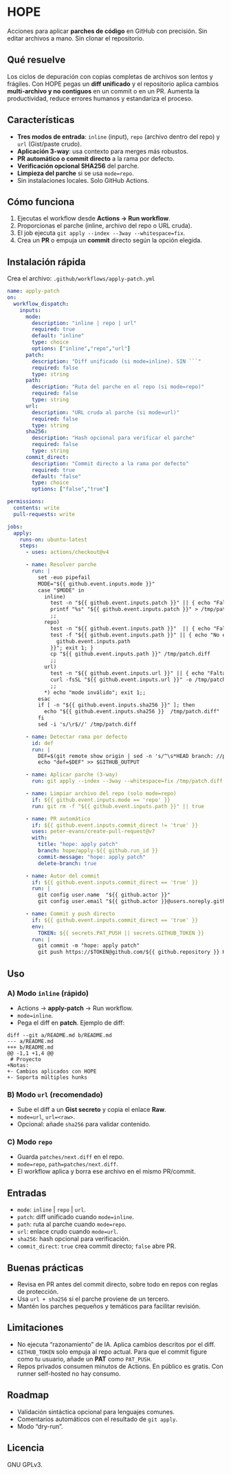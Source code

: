 # HOPE

Acciones para aplicar **parches de código** en GitHub con precisión. Sin editar archivos a mano. Sin clonar el repositorio.

## Qué resuelve

Los ciclos de depuración con copias completas de archivos son lentos y frágiles. Con HOPE pegas un **diff unificado** y el repositorio aplica cambios **multi-archivo y no contiguos** en un commit o en un PR. Aumenta la productividad, reduce errores humanos y estandariza el proceso.

## Características

* **Tres modos de entrada**: `inline` (input), `repo` (archivo dentro del repo) y `url` (Gist/paste crudo).
* **Aplicación 3-way**: usa contexto para merges más robustos.
* **PR automático o commit directo** a la rama por defecto.
* **Verificación opcional SHA256** del parche.
* **Limpieza del parche** si se usa `mode=repo`.
* Sin instalaciones locales. Solo GitHub Actions.

## Cómo funciona

1. Ejecutas el workflow desde **Actions → Run workflow**.
2. Proporcionas el parche (inline, archivo del repo o URL cruda).
3. El job ejecuta `git apply --index --3way --whitespace=fix`.
4. Crea un **PR** o empuja un **commit** directo según la opción elegida.

## Instalación rápida

Crea el archivo: `.github/workflows/apply-patch.yml`

````yaml
name: apply-patch
on:
  workflow_dispatch:
    inputs:
      mode:
        description: "inline | repo | url"
        required: true
        default: "inline"
        type: choice
        options: ["inline","repo","url"]
      patch:
        description: "Diff unificado (si mode=inline). SIN ```"
        required: false
        type: string
      path:
        description: "Ruta del parche en el repo (si mode=repo)"
        required: false
        type: string
      url:
        description: "URL cruda al parche (si mode=url)"
        required: false
        type: string
      sha256:
        description: "Hash opcional para verificar el parche"
        required: false
        type: string
      commit_direct:
        description: "Commit directo a la rama por defecto"
        required: true
        default: "false"
        type: choice
        options: ["false","true"]

permissions:
  contents: write
  pull-requests: write

jobs:
  apply:
    runs-on: ubuntu-latest
    steps:
      - uses: actions/checkout@v4

      - name: Resolver parche
        run: |
          set -euo pipefail
          MODE="${{ github.event.inputs.mode }}"
          case "$MODE" in
            inline)
              test -n "${{ github.event.inputs.patch }}" || { echo "Falta 'patch'"; exit 1; }
              printf "%s" "${{ github.event.inputs.patch }}" > /tmp/patch.diff
              ;;
            repo)
              test -n "${{ github.event.inputs.path }}"  || { echo "Falta 'path'"; exit 1; }
              test -f "${{ github.event.inputs.path }}" || { echo "No existe ${{
                github.event.inputs.path
              }}"; exit 1; }
              cp "${{ github.event.inputs.path }}" /tmp/patch.diff
              ;;
            url)
              test -n "${{ github.event.inputs.url }}" || { echo "Falta 'url'"; exit 1; }
              curl -fsSL "${{ github.event.inputs.url }}" -o /tmp/patch.diff
              ;;
            *) echo "mode inválido"; exit 1;;
          esac
          if [ -n "${{ github.event.inputs.sha256 }}" ]; then
            echo "${{ github.event.inputs.sha256 }}  /tmp/patch.diff" | sha256sum -c -
          fi
          sed -i 's/\r$//' /tmp/patch.diff

      - name: Detectar rama por defecto
        id: def
        run: |
          DEF=$(git remote show origin | sed -n 's/^\s*HEAD branch: //p')
          echo "def=$DEF" >> $GITHUB_OUTPUT

      - name: Aplicar parche (3-way)
        run: git apply --index --3way --whitespace=fix /tmp/patch.diff

      - name: Limpiar archivo del repo (solo mode=repo)
        if: ${{ github.event.inputs.mode == 'repo' }}
        run: git rm -f "${{ github.event.inputs.path }}" || true

      - name: PR automático
        if: ${{ github.event.inputs.commit_direct != 'true' }}
        uses: peter-evans/create-pull-request@v7
        with:
          title: "hope: apply patch"
          branch: hope/apply-${{ github.run_id }}
          commit-message: "hope: apply patch"
          delete-branch: true

      - name: Autor del commit
        if: ${{ github.event.inputs.commit_direct == 'true' }}
        run: |
          git config user.name  "${{ github.actor }}"
          git config user.email "${{ github.actor }}@users.noreply.github.com"

      - name: Commit y push directo
        if: ${{ github.event.inputs.commit_direct == 'true' }}
        env:
          TOKEN: ${{ secrets.PAT_PUSH || secrets.GITHUB_TOKEN }}
        run: |
          git commit -m "hope: apply patch"
          git push https://$TOKEN@github.com/${{ github.repository }} HEAD:${{ steps.def.outputs.def }}
````

## Uso

### A) Modo `inline` (rápido)

* Actions → **apply-patch** → Run workflow.
* `mode=inline`.
* Pega el diff en **patch**.
  Ejemplo de diff:

```
diff --git a/README.md b/README.md
--- a/README.md
+++ b/README.md
@@ -1,1 +1,4 @@
 # Proyecto
+Notas:
+- Cambios aplicados con HOPE
+- Soporta múltiples hunks
```

### B) Modo `url` (recomendado)

* Sube el diff a un **Gist secreto** y copia el enlace **Raw**.
* `mode=url`, `url=<raw>`.
* Opcional: añade `sha256` para validar contenido.

### C) Modo `repo`

* Guarda `patches/next.diff` en el repo.
* `mode=repo`, `path=patches/next.diff`.
* El workflow aplica y borra ese archivo en el mismo PR/commit.

## Entradas

* `mode`: `inline` | `repo` | `url`.
* `patch`: diff unificado cuando `mode=inline`.
* `path`: ruta al parche cuando `mode=repo`.
* `url`: enlace crudo cuando `mode=url`.
* `sha256`: hash opcional para verificación.
* `commit_direct`: `true` crea commit directo; `false` abre PR.

## Buenas prácticas

* Revisa en PR antes del commit directo, sobre todo en repos con reglas de protección.
* Usa `url + sha256` si el parche proviene de un tercero.
* Mantén los parches pequeños y temáticos para facilitar revisión.

## Limitaciones

* No ejecuta “razonamiento” de IA. Aplica cambios descritos por el diff.
* `GITHUB_TOKEN` solo empuja al repo actual. Para que el commit figure como tu usuario, añade un **PAT** como `PAT_PUSH`.
* Repos privados consumen minutos de Actions. En público es gratis. Con runner self-hosted no hay consumo.

## Roadmap

* Validación sintáctica opcional para lenguajes comunes.
* Comentarios automáticos con el resultado de `git apply`.
* Modo “dry-run”.

## Licencia

GNU GPLv3.
